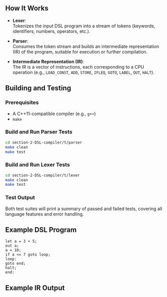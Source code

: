 
## How It Works

- **Lexer**:  
  Tokenizes the input DSL program into a stream of tokens (keywords, identifiers, numbers, operators, etc.).

- **Parser**:  
  Consumes the token stream and builds an intermediate representation (IR) of the program, suitable for execution or further compilation.

- **Intermediate Representation (IR)**:  
  The IR is a vector of instructions, each corresponding to a CPU operation (e.g., `LOAD_CONST`, `ADD`, `STORE`, `IFLEQ`, `GOTO`, `LABEL`, `OUT`, `HALT`).

## Building and Testing

### Prerequisites

- A C++11-compatible compiler (e.g., `g++`)
- `make`

### Build and Run Parser Tests

```sh
cd section-2-DSL-compiler/t/parser
make clean
make test
```

### Build and Run Lexer Tests

```sh
cd section-2-DSL-compiler/t/lexer
make clean
make test
```

### Test Output

Both test suites will print a summary of passed and failed tests, covering all language features and error handling.

## Example DSL Program

```dsl
let a = 3 + 5;
out a;
a = 10;
if a <= 7 goto loop;
loop:
goto end;
halt;
end:
```

## Example IR Output
